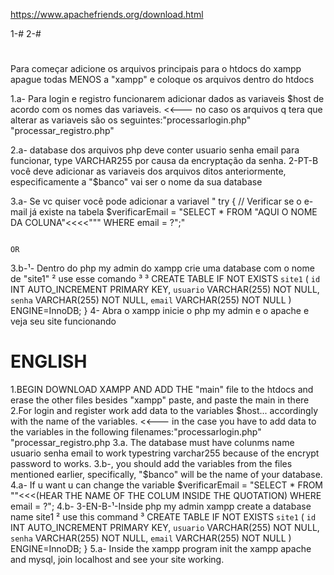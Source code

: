 https://www.apachefriends.org/download.html

<PORTUGUESE></PORTUGUESE> 1-# 
<ENGLISH><ENGLISH>2-#

#


Para começar adicione os arquivos principais para o htdocs do xampp apague todas MENOS a "xampp" e coloque os arquivos dentro do htdocs


 
1.a-  Para login e registro funcionarem adicionar dados as variaveis $host de acordo com os nomes das variaveis. <<--- no caso os arquivos q tera que alterar as variaveis são os seguintes:"processarlogin.php"
                                        "processar_registro.php"

2.a- database dos arquivos php deve conter usuario senha email para funcionar, type VARCHAR255 por causa da encryptação da senha.
2-PT-B você deve adicionar as variaveis dos arquivos ditos anteriormente, especificamente a "$banco" vai ser o nome da sua database

3.a- Se vc quiser você pode adicionar a variavel " try {
    // Verificar se o e-mail já existe na tabela
    $verificarEmail = "SELECT * FROM "AQUI O NOME DA COLUNA"<<<<""" WHERE email = ?";"

                                                                         OR
3.b-¹- Dentro do php my admin do xampp crie uma database com o nome de "site1"
       ² use esse comando
       ³         ³ 
CREATE TABLE IF NOT EXISTS `site1` (
  `id` INT AUTO_INCREMENT PRIMARY KEY,
  `usuario` VARCHAR(255) NOT NULL,
  `senha` VARCHAR(255) NOT NULL,
  `email` VARCHAR(255) NOT NULL
) ENGINE=InnoDB;
}
4- Abra o xampp inicie o php my admin e o apache e veja seu site funcionando
#
<h1>      ENGLISH </h1>



 1.BEGIN DOWNLOAD XAMPP AND ADD THE "main" file to the htdocs and erase the other files besides "xampp" paste, and paste the main in there
 2.For login and register work add data to the variables $host... accordingly with the name of the variables. <<--- in the case you have to
add data to the variables in the following filenames:"processarlogin.php"
                                                     "processar_registro.php
3.a. The database must have colunms name usuario senha email to work typestring varchar255 because of the encrypt password to works.
3.b-, you should add the variables from the files mentioned earlier, specifically, "$banco" will be the name of your database.
4.a- If u want u can change the variable     $verificarEmail = "SELECT * FROM ""<<<(HEAR THE NAME OF THE COLUM INSIDE THE QUOTATION) WHERE email = ?";
4.b- 3-EN-B-¹-Inside php my admin xampp create a database name site1
       ² use this command
       ³ CREATE TABLE IF NOT EXISTS `site1` (
  `id` INT AUTO_INCREMENT PRIMARY KEY,
  `usuario` VARCHAR(255) NOT NULL,
  `senha` VARCHAR(255) NOT NULL,
  `email` VARCHAR(255) NOT NULL
) ENGINE=InnoDB;
}
5.a- Inside the xampp program init the xampp apache and mysql, join localhost and see your site working.








